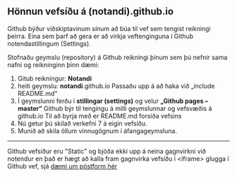 ## Hönnun vefsíðu á (notandi).github.io  

Github býður viðskiptavinum sínum að búa til vef sem tengist reikningi þeirra. Eina sem þarf að gera er að virkja veftenginguna í Github notendastillingum (Settings). 

Stofnaðu geymslu (repository) á Github reikningi þínum sem þú nefnir sama nafni og reikninginn þinn
dæmi:  
1.	Gitub reikningur: **Notandi** 
2.	heiti geymslu: **notandi**.github.io
Passaðu upp á að haka við „include README.md“ 
3.	Í geymslunni ferðu í **stillingar (settings)** og velur **„Github pages – master“**
Github býr til tengingu á milli geymslunnar og vefsvæðis á github.io 
Til að byrja með er README.md forsíða vefsins
4.	Nú getur þú skilað verkefni 7 á eigin vefsíðu.
5.  Munið að skila öllum vinnugögnum í áfangageymsluna. 

<hr>

Github vefsíður eru "Static" og bjóða ekki upp á neina gagnvirkni við notendur en það er hægt að kalla fram gagnvirka vefsíðu í &lt;iframe> glugga í Github vef, sjá  [dæmi um póstform hér](https://dev.to/charalambosioannou/create-a-static-webpage-with-a-contact-form-on-github-pages-3532)